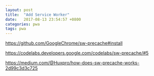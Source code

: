 ```yaml
---
layout: post
title:  "Add Service Worker"
date:   2017-08-13 23:54:57 +0800
categories: pwa
tags: pwa
---
```


https://github.com/GoogleChrome/sw-precache#install

https://codelabs.developers.google.com/codelabs/sw-precache/#5

https://medium.com/@Huxpro/how-does-sw-precache-works-2d99c3d3c725
